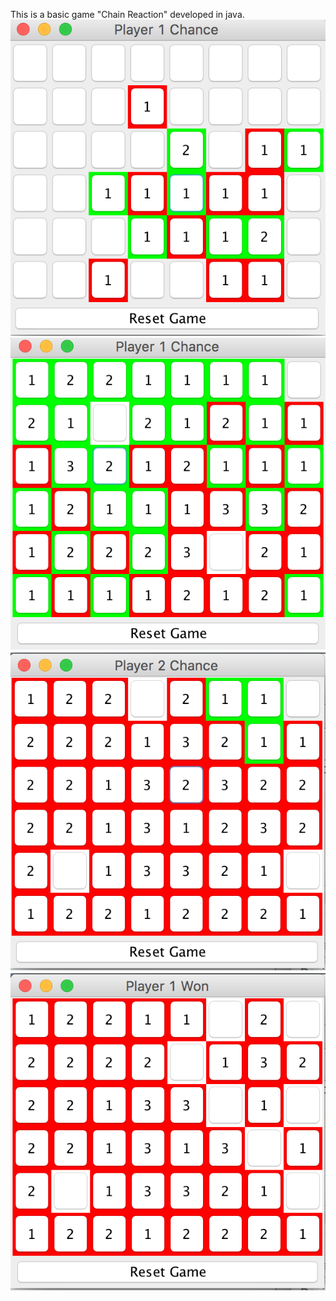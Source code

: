This is a basic game "Chain Reaction" developed in java.
![alt Start](images/start.png)
![alt Interim](images/interim.png)
![alt P2 Losing](images/p2_losing.png)
![alt P1 Win](images/win.png)


